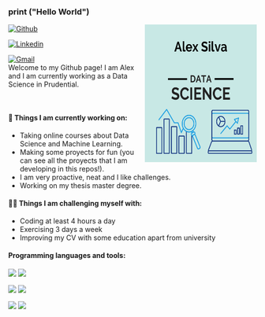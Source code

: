 ### print ("Hello World")

<img align="right" alt="img" src="https://raw.githubusercontent.com/AleexSilva/AleexSilva/main/D%20E%20S%20I%20G%20N%20E%20R.png" width="45%" height="280" />

[![Github](https://img.shields.io/badge/-Github-000?style=flat&logo=Github&logoColor=white)](github.com/AleexSilva)

[![Linkedin](https://img.shields.io/badge/-LinkedIn-blue?style=flat&logo=Linkedin&logoColor=white)](https://www.linkedin.com/in/aleex-silva)

[![Gmail](https://img.shields.io/badge/-Gmail-c14438?style=flat&logo=Gmail&logoColor=white)](mailto:silva.alexis94@gmail.com)
<br />
Welcome to my Github page! I am Alex and I am currently working as a Data Science in Prudential.


<br />


#### 🌱 Things I am currently working on: 

- Taking online courses about Data Science and Machine Learning.
- Making some proyects for fun (you can see all the proyects that I am developing in this repos!).
- I am very proactive, neat and I like challenges.
- Working on my thesis master degree.

####  💪🏻 Things I am challenging myself with:
- Coding at least 4 hours a day
- Exercising 3 days a week
- Improving my CV with some education apart from university

####  Programming languages and tools: 

<code><img width="10%" src="https://www.vectorlogo.zone/logos/python/python-ar21.svg"></code>
<code><img width="" src="https://www.vectorlogo.zone/logos/r-project/r-project-icon.svg"></code>


<code><img width="" src="https://www.vectorlogo.zone/logos/mysql/mysql-ar21.svg"></code>
<code><img width="" src="https://www.vectorlogo.zone/logos/mongodb/mongodb-ar21.svg"></code>

<code><img width="" src="https://www.vectorlogo.zone/logos/apache_spark/apache_spark-ar21.svg"></code>
<code><img width="" src="https://www.vectorlogo.zone/logos/git-scm/git-scm-ar21.svg"></code>
